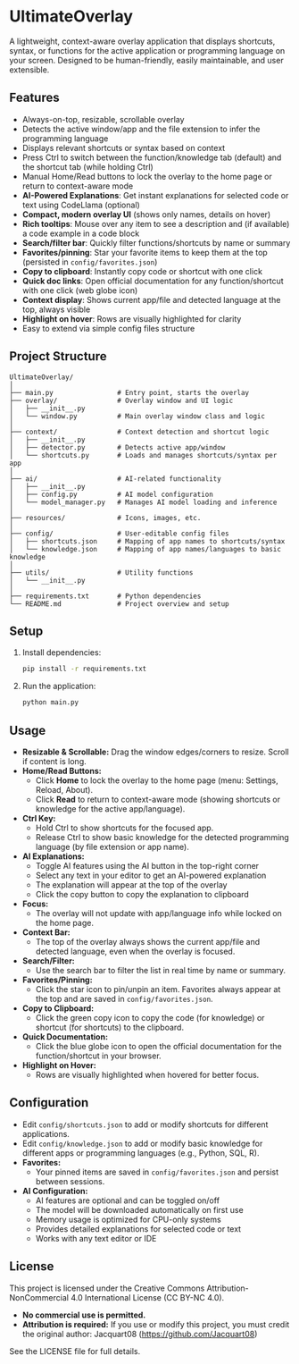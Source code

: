 # UltimateOverlay

A lightweight, context-aware overlay application that displays shortcuts, syntax, or functions for the active application or programming language on your screen. Designed to be human-friendly, easily maintainable, and user extensible.

## Features
- Always-on-top, resizable, scrollable overlay
- Detects the active window/app and the file extension to infer the programming language
- Displays relevant shortcuts or syntax based on context
- Press Ctrl to switch between the function/knowledge tab (default) and the shortcut tab (while holding Ctrl)
- Manual Home/Read buttons to lock the overlay to the home page or return to context-aware mode
- **AI-Powered Explanations**: Get instant explanations for selected code or text using CodeLlama (optional)
- **Compact, modern overlay UI** (shows only names, details on hover)
- **Rich tooltips**: Mouse over any item to see a description and (if available) a code example in a code block
- **Search/filter bar**: Quickly filter functions/shortcuts by name or summary
- **Favorites/pinning**: Star your favorite items to keep them at the top (persisted in `config/favorites.json`)
- **Copy to clipboard**: Instantly copy code or shortcut with one click
- **Quick doc links**: Open official documentation for any function/shortcut with one click (web globe icon)
- **Context display**: Shows current app/file and detected language at the top, always visible
- **Highlight on hover**: Rows are visually highlighted for clarity
- Easy to extend via simple config files structure

## Project Structure
```
UltimateOverlay/
│
├── main.py                # Entry point, starts the overlay
├── overlay/               # Overlay window and UI logic
│   ├── __init__.py
│   └── window.py          # Main overlay window class and logic
│
├── context/               # Context detection and shortcut logic
│   ├── __init__.py
│   ├── detector.py        # Detects active app/window
│   └── shortcuts.py       # Loads and manages shortcuts/syntax per app
│
├── ai/                    # AI-related functionality
│   ├── __init__.py
│   ├── config.py          # AI model configuration
│   └── model_manager.py   # Manages AI model loading and inference
│
├── resources/             # Icons, images, etc.
│
├── config/                # User-editable config files
│   ├── shortcuts.json     # Mapping of app names to shortcuts/syntax
│   └── knowledge.json     # Mapping of app names/languages to basic knowledge
│
├── utils/                 # Utility functions
│   └── __init__.py
│
├── requirements.txt       # Python dependencies
└── README.md              # Project overview and setup
```

## Setup
1. Install dependencies:
   ```bash
   pip install -r requirements.txt
   ```
2. Run the application:
   ```bash
   python main.py
   ```

## Usage
- **Resizable & Scrollable:** Drag the window edges/corners to resize. Scroll if content is long.
- **Home/Read Buttons:**
  - Click **Home** to lock the overlay to the home page (menu: Settings, Reload, About).
  - Click **Read** to return to context-aware mode (showing shortcuts or knowledge for the active app/language).
- **Ctrl Key:**
  - Hold Ctrl to show shortcuts for the focused app.
  - Release Ctrl to show basic knowledge for the detected programming language (by file extension or app name).
- **AI Explanations:**
  - Toggle AI features using the AI button in the top-right corner
  - Select any text in your editor to get an AI-powered explanation
  - The explanation will appear at the top of the overlay
  - Click the copy button to copy the explanation to clipboard
- **Focus:**
  - The overlay will not update with app/language info while locked on the home page.
- **Context Bar:**
  - The top of the overlay always shows the current app/file and detected language, even when the overlay is focused.
- **Search/Filter:**
  - Use the search bar to filter the list in real time by name or summary.
- **Favorites/Pinning:**
  - Click the star icon to pin/unpin an item. Favorites always appear at the top and are saved in `config/favorites.json`.
- **Copy to Clipboard:**
  - Click the green copy icon to copy the code (for knowledge) or shortcut (for shortcuts) to the clipboard.
- **Quick Documentation:**
  - Click the blue globe icon to open the official documentation for the function/shortcut in your browser.
- **Highlight on Hover:**
  - Rows are visually highlighted when hovered for better focus.

## Configuration
- Edit `config/shortcuts.json` to add or modify shortcuts for different applications.
- Edit `config/knowledge.json` to add or modify basic knowledge for different apps or programming languages (e.g., Python, SQL, R).
- **Favorites:**
  - Your pinned items are saved in `config/favorites.json` and persist between sessions.
- **AI Configuration:**
  - AI features are optional and can be toggled on/off
  - The model will be downloaded automatically on first use
  - Memory usage is optimized for CPU-only systems
  - Provides detailed explanations for selected code or text
  - Works with any text editor or IDE

## License
This project is licensed under the Creative Commons Attribution-NonCommercial 4.0 International License (CC BY-NC 4.0).

- **No commercial use is permitted.**
- **Attribution is required:** If you use or modify this project, you must credit the original author: Jacquart08 (https://github.com/Jacquart08)

See the LICENSE file for full details. 
